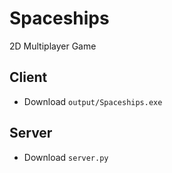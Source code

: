 # Spaceships
2D Multiplayer Game

## Client
- Download `output/Spaceships.exe`

## Server
- Download `server.py`
